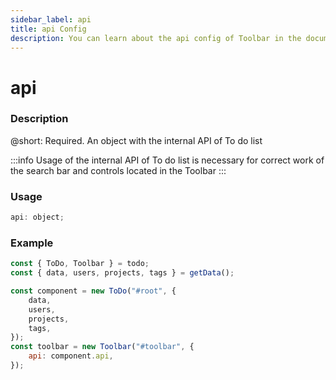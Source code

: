 ```yaml
---
sidebar_label: api
title: api Config
description: You can learn about the api config of Toolbar in the documentation of the DHTMLX JavaScript To Do List library. Browse developer guides and API reference, try out code examples and live demos, and download a free 30-day evaluation version of DHTMLX To Do List.
---
```


# api

### Description

@short: Required. An object with the internal API of To do list

:::info
Usage of the internal API of To do list is necessary for correct work of the search bar and controls located in the Toolbar
:::

### Usage

~~~js
api: object;
~~~

### Example

~~~js {11}
const { ToDo, Toolbar } = todo;
const { data, users, projects, tags } = getData();

const component = new ToDo("#root", {
    data,
    users,
    projects,
    tags,
});
const toolbar = new Toolbar("#toolbar", {
    api: component.api,
});
~~~